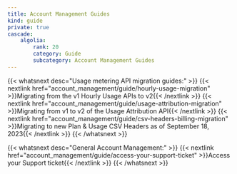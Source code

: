 ```yaml
---
title: Account Management Guides
kind: guide
private: true
cascade:
    algolia:
        rank: 20
        category: Guide
        subcategory: Account Management Guides
---
```


{{< whatsnext desc="Usage metering API migration guides:" >}}
    {{< nextlink href="account_management/guide/hourly-usage-migration" >}}Migrating from the v1 Hourly Usage APIs to v2{{< /nextlink >}}
    {{< nextlink href="account_management/guide/usage-attribution-migration" >}}Migrating from v1 to v2 of the Usage Attribution API{{< /nextlink >}}
    {{< nextlink href="account_management/guide/csv-headers-billing-migration" >}}Migrating to new Plan & Usage CSV Headers as of September 18, 2023{{< /nextlink >}}
{{< /whatsnext >}}

{{< whatsnext desc="General Account Management:" >}}
    {{< nextlink href="account_management/guide/access-your-support-ticket" >}}Access your Support ticket{{< /nextlink >}}
{{< /whatsnext >}}
